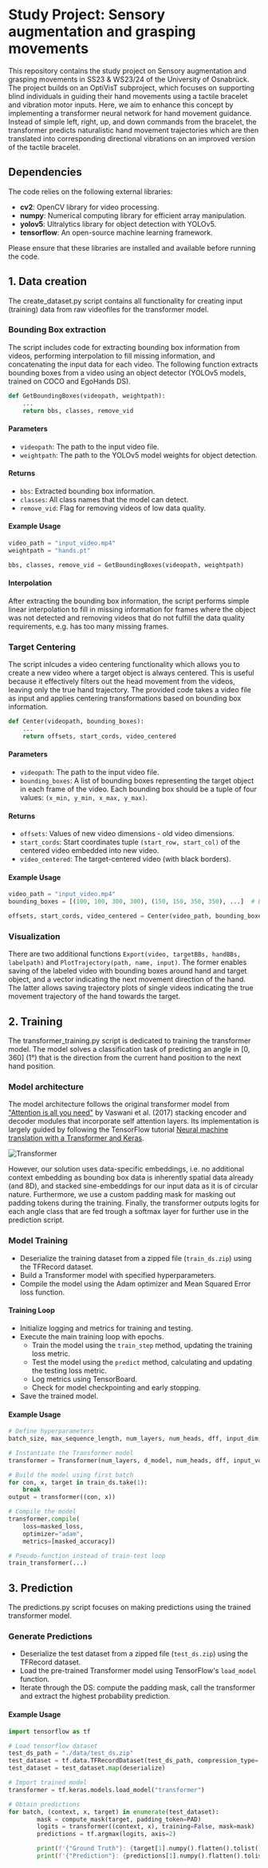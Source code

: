 # Study Project: Sensory augmentation and grasping movements

This repository contains the study project on Sensory augmentation and grasping movements in SS23 & WS23/24 of the University of Osnabrück. The project builds on an OptiVisT subproject, which focuses on supporting blind individuals in guiding their hand movements using a tactile bracelet and vibration motor inputs. Here, we aim to enhance this concept by implementing a transformer neural network for hand movement guidance. Instead of simple left, right, up, and down commands from the bracelet, the transformer predicts naturalistic hand movement trajectories which are then translated into corresponding directional vibrations on an improved version of the tactile bracelet.

## Dependencies

The code relies on the following external libraries:

- **cv2**: OpenCV library for video processing.
- **numpy**: Numerical computing library for efficient array manipulation.
- **yolov5**: Ultralytics library for object detection with YOLOv5.
- **tensorflow**: An open-source machine learning framework.

Please ensure that these libraries are installed and available before running the code.

## 1. Data creation

The create_dataset.py script contains all functionality for creating input (training) data from raw videofiles for the transformer model.

### Bounding Box extraction

The script includes code for extracting bounding box information from videos, performing interpolation to fill missing information, and concatenating the input data for each video. The following function extracts bounding boxes from a video using an object detector (YOLOv5 models, trained on COCO and EgoHands DS).

```python
def GetBoundingBoxes(videopath, weightpath):
    ...
    return bbs, classes, remove_vid
```

#### Parameters

- `videopath`: The path to the input video file.
- `weightpath`: The path to the YOLOv5 model weights for object detection.

#### Returns

- `bbs`: Extracted bounding box information.
- `classes`: All class names that the model can detect.
- `remove_vid`: Flag for removing videos of low data quality.

#### Example Usage

```python
video_path = "input_video.mp4"
weightpath = "hands.pt"

bbs, classes, remove_vid = GetBoundingBoxes(videopath, weightpath)
```

#### Interpolation

After extracting the bounding box information, the script performs simple linear interpolation to fill in missing information for frames where the object was not detected and removing videos that do not fulfill the data quality requirements, e.g. has too many missing frames.


### Target Centering

The script inlcudes a video centering functionality which allows you to create a new video where a target object is always centered. This is useful because it effectively filters out the head movement from the videos, leaving only the true hand trajectory. The provided code takes a video file as input and applies centering transformations based on bounding box information.

```python
def Center(videopath, bounding_boxes):
    ...
    return offsets, start_cords, video_centered
```

#### Parameters

- `videopath`: The path to the input video file.
- `bounding_boxes`: A list of bounding boxes representing the target object in each frame of the video. Each bounding box should be a tuple of four values: `(x_min, y_min, x_max, y_max)`.

#### Returns

- `offsets`: Values of new video dimensions - old video dimensions.
- `start_cords`: Start coordinates tuple `(start_row, start_col)` of the centered video embedded into new video.
- `video_centered`: The target-centered video (with black borders).

#### Example Usage

```python
video_path = "input_video.mp4"
bounding_boxes = [(100, 100, 300, 300), (150, 150, 350, 350), ...]  # Bounding boxes for each frame

offsets, start_cords, video_centered = Center(video_path, bounding_boxes)
```


### Visualization

There are two additional functions `Export(video, targetBBs, handBBs, labelpath)` and `PlotTrajectory(path, name, input)`. The former enables saving of the labeled video with bounding boxes around hand and target object, and a vector indicating the next movement direction of the hand. The latter allows saving trajectory plots of single videos indicating the true movement trajectory of the hand towards the target.


## 2. Training

The transformer_training.py script is dedicated to training the transformer model. The model solves a classification task of predicting an angle in [0, 360] (1°) that is the direction from the current hand position to the next hand position. 

### Model architecture

The model architecture follows the original transformer model from ["Attention is all you need"](https://arxiv.org/abs/1706.03762) by Vaswani et al. (2017) stacking encoder and decoder modules that incorporate self attention layers. Its implementation is largely guided by following the TensorFlow tutorial [Neural machine translation with a Transformer and Keras](https://www.tensorflow.org/text/tutorials/transformer). 

![Transformer](https://www.tensorflow.org/images/tutorials/transformer/transformer.png)

However, our solution uses data-specific embeddings, i.e. no additional context embedding as bounding box data is inherently spatial data already (and 8D), and stacked sine-embeddings for our input data as it is of circular nature. Furthermore, we use a custom padding mask for masking out padding tokens during the training. Finally, the transformer outputs logits for each angle class that are fed trough a softmax layer for further use in the prediction script.

### Model Training

- Deserialize the training dataset from a zipped file (`train_ds.zip`) using the TFRecord dataset.
- Build a Transformer model with specified hyperparameters.
- Compile the model using the Adam optimizer and Mean Squared Error loss function.

#### Training Loop

- Initialize logging and metrics for training and testing.
- Execute the main training loop with epochs.
  - Train the model using the `train_step` method, updating the training loss metric.
  - Test the model using the `predict` method, calculating and updating the testing loss metric.
  - Log metrics using TensorBoard.
  - Check for model checkpointing and early stopping.
- Save the trained model.

#### Example Usage

```python
# Define hyperparameters
batch_size, max_sequence_length, num_layers, num_heads, dff, input_dim, output_dim, d_model = ...

# Instantiate the Transformer model
transformer = Transformer(num_layers, d_model, num_heads, dff, input_vocab_size, dropout_rate)

# Build the model using first batch
for con, x, target in train_ds.take(1):
    break
output = transformer((con, x))

# Compile the model
transformer.compile(
    loss=masked_loss,
    optimizer="adam",
    metrics=[masked_accuracy])

# Pseudo-function instead of train-test loop
train_transformer(...)
```


## 3. Prediction

The predictions.py script focuses on making predictions using the trained transformer model.

### Generate Predictions
- Deserialize the test dataset from a zipped file (`test_ds.zip`) using the TFRecord dataset.
- Load the pre-trained Transformer model using TensorFlow's `load_model` function.
- Iterate through the DS: compute the padding mask, call the transformer and extract the highest probability prediction.

#### Example Usage

```python
import tensorflow as tf

# Load tensorflow dataset
test_ds_path = "./data/test_ds.zip"
test_dataset = tf.data.TFRecordDataset(test_ds_path, compression_type='GZIP')
test_dataset = test_dataset.map(deserialize)

# Import trained model
transformer = tf.keras.models.load_model("transformer")

# Obtain predictions
for batch, (context, x, target) in enumerate(test_dataset):
        mask = compute_mask(target, padding_token=PAD)
        logits = transformer((context, x), training=False, mask=mask)
        predictions = tf.argmax(logits, axis=2)

        print(f'{"Ground Truth"}: {target[1].numpy().flatten().tolist()}')
        print(f'{"Prediction"}: {predictions[1].numpy().flatten().tolist()}')
```